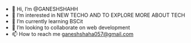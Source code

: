 - 👋 Hi, I’m @GANESHSHAHH
- 👀 I’m interested in NEW TECHO AND TO EXPLORE MORE ABOUT TECH
- 🌱 I’m currently learning BSCit
- 💞️ I’m looking to collaborate on web development
- 📫 How to reach me ganeshshaha057@gmail.com

<!---
GANESHSHAHH/GANESHSHAHH is a ✨ special ✨ repository because its `README.md` (this file) appears on your GitHub profile.
You can click the Preview link to take a look at your changes.
--->
